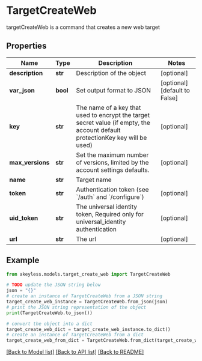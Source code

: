 # TargetCreateWeb

targetCreateWeb is a command that creates a new web target

## Properties

Name | Type | Description | Notes
------------ | ------------- | ------------- | -------------
**description** | **str** | Description of the object | [optional] 
**var_json** | **bool** | Set output format to JSON | [optional] [default to False]
**key** | **str** | The name of a key that used to encrypt the target secret value (if empty, the account default protectionKey key will be used) | [optional] 
**max_versions** | **str** | Set the maximum number of versions, limited by the account settings defaults. | [optional] 
**name** | **str** | Target name | 
**token** | **str** | Authentication token (see &#x60;/auth&#x60; and &#x60;/configure&#x60;) | [optional] 
**uid_token** | **str** | The universal identity token, Required only for universal_identity authentication | [optional] 
**url** | **str** | The url | [optional] 

## Example

```python
from akeyless.models.target_create_web import TargetCreateWeb

# TODO update the JSON string below
json = "{}"
# create an instance of TargetCreateWeb from a JSON string
target_create_web_instance = TargetCreateWeb.from_json(json)
# print the JSON string representation of the object
print(TargetCreateWeb.to_json())

# convert the object into a dict
target_create_web_dict = target_create_web_instance.to_dict()
# create an instance of TargetCreateWeb from a dict
target_create_web_from_dict = TargetCreateWeb.from_dict(target_create_web_dict)
```
[[Back to Model list]](../README.md#documentation-for-models) [[Back to API list]](../README.md#documentation-for-api-endpoints) [[Back to README]](../README.md)


